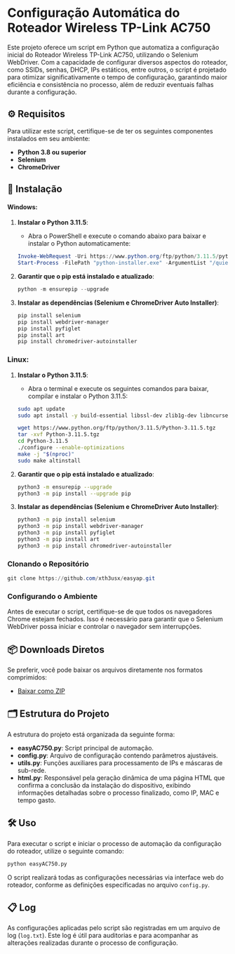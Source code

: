 
# Configuração Automática do Roteador Wireless TP-Link AC750

Este projeto oferece um script em Python que automatiza a configuração inicial do Roteador Wireless TP-Link AC750, utilizando o Selenium WebDriver. Com a capacidade de configurar diversos aspectos do roteador, como SSIDs, senhas, DHCP, IPs estáticos, entre outros, o script é projetado para otimizar significativamente o tempo de configuração, garantindo maior eficiência e consistência no processo, além de reduzir eventuais falhas durante a configuração.

## ⚙️ Requisitos

Para utilizar este script, certifique-se de ter os seguintes componentes instalados em seu ambiente:

- **Python 3.8 ou superior**
- **Selenium**
- **ChromeDriver**

## 🚀 Instalação

#### Windows:

1. **Instalar o Python 3.11.5**:
   - Abra o PowerShell e execute o comando abaixo para baixar e instalar o Python automaticamente:
   ```powershell
   Invoke-WebRequest -Uri https://www.python.org/ftp/python/3.11.5/python-3.11.5-amd64.exe -OutFile python-installer.exe
   Start-Process -FilePath "python-installer.exe" -ArgumentList "/quiet InstallAllUsers=1 PrependPath=1" -Wait
   ```

2. **Garantir que o pip está instalado e atualizado**:
   ```powershell
   python -m ensurepip --upgrade
   ```

3. **Instalar as dependências (Selenium e ChromeDriver Auto Installer)**:
   ```powershell
   pip install selenium
   pip install webdriver-manager
   pip install pyfiglet
   pip install art
   pip install chromedriver-autoinstaller
   ```

### Linux:

1. **Instalar o Python 3.11.5**:
   - Abra o terminal e execute os seguintes comandos para baixar, compilar e instalar o Python 3.11.5:

   ```bash
   sudo apt update
   sudo apt install -y build-essential libssl-dev zlib1g-dev libncurses5-dev libbz2-dev libreadline-dev libsqlite3-dev wget curl llvm libncursesw5-dev xz-utils tk-dev libxml2-dev libxmlsec1-dev libffi-dev liblzma-dev

   wget https://www.python.org/ftp/python/3.11.5/Python-3.11.5.tgz
   tar -xvf Python-3.11.5.tgz
   cd Python-3.11.5
   ./configure --enable-optimizations
   make -j "$(nproc)"
   sudo make altinstall
   ```

2. **Garantir que o pip está instalado e atualizado**:
   ```bash
   python3 -m ensurepip --upgrade
   python3 -m pip install --upgrade pip
   ```

3. **Instalar as dependências (Selenium e ChromeDriver Auto Installer)**:
   ```bash
   python3 -m pip install selenium
   python3 -m pip install webdriver-manager
   python3 -m pip install pyfiglet
   python3 -m pip install art
   python3 -m pip install chromedriver-autoinstaller


### Clonando o Repositório
   ```powershell
   git clone https://github.com/xth3usx/easyap.git
   ```

### Configurando o Ambiente

Antes de executar o script, certifique-se de que todos os navegadores Chrome estejam fechados. Isso é necessário para garantir que o Selenium WebDriver possa iniciar e controlar o navegador sem interrupções.

## 📦 Downloads Diretos

Se preferir, você pode baixar os arquivos diretamente nos formatos comprimidos:

- [Baixar como ZIP](#)

## 🗂 Estrutura do Projeto

A estrutura do projeto está organizada da seguinte forma:

- **easyAC750.py**: Script principal de automação.
- **config.py**: Arquivo de configuração contendo parâmetros ajustáveis.
- **utils.py**: Funções auxiliares para processamento de IPs e máscaras de sub-rede.
- **html.py**: Responsável pela geração dinâmica de uma página HTML que confirma a conclusão da instalação do dispositivo, exibindo informações detalhadas sobre o processo finalizado, como IP, MAC e tempo gasto.

## 🛠 Uso

Para executar o script e iniciar o processo de automação da configuração do roteador, utilize o seguinte comando:

```bash
python easyAC750.py
```

O script realizará todas as configurações necessárias via interface web do roteador, conforme as definições especificadas no arquivo `config.py`.

## 📋 Log

As configurações aplicadas pelo script são registradas em um arquivo de log (`log.txt`). Este log é útil para auditorias e para acompanhar as alterações realizadas durante o processo de configuração.